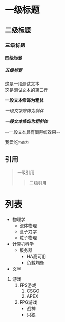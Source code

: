 # 一级标题
## 二级标题
### 三级标题
#### 四级标题
##### 五级标题

这是一段测试文本<br>
这是测试文本的第二行

**一段文本修饰为粗体**

*一段文字修饰为斜体*

***一段文本修饰为粗斜体***

--一段文本具有删除线效果--

我爱吃`巧克力`

## 引用
> 一级引用
>> 二级引用

# 列表

* 物理学
  * 流体物理
  * 量子力学
  * 粒子物理
* 计算机科学
  * 服务器
    * HA高可用
    * 负载均衡
* 文学

1. 游戏
   1. FPS游戏
      1. CSGO
      2. APEX
   2. RPG游戏
      * 战神
      * 只狼
